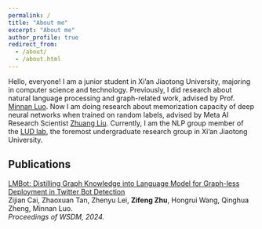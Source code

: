```yaml
---
permalink: /
title: "About me"
excerpt: "About me"
author_profile: true
redirect_from: 
  - /about/
  - /about.html
---
```


Hello, everyone! I am a junior student in Xi’an Jiaotong University, majoring in computer science and technology. Previously, I did research about natural language processing and graph-related work, advised by Prof. [Minnan Luo](https://gr.xjtu.edu.cn/en/web/minnluo). Now I am doing research about memorization capacity of deep neural networks when trained on random labels, advised by Meta AI Research Scientist [Zhuang Liu](https://liuzhuang13.github.io). Currently, I am the NLP group member of the [LUD lab](https://luoundergradxjtu.github.io/), the foremost undergraduate research group in Xi’an Jiaotong University.


## Publications

[LMBot: Distilling Graph Knowledge into Language Model for Graph-less Deployment in Twitter Bot Detection](https://arxiv.org/abs/2306.17408)<br/>
Zijian Cai, Zhaoxuan Tan, Zhenyu Lei, **Zifeng Zhu**, Hongrui Wang, Qinghua Zheng, Minnan Luo. <br/>
*Proceedings of WSDM, 2024.*<br/>
